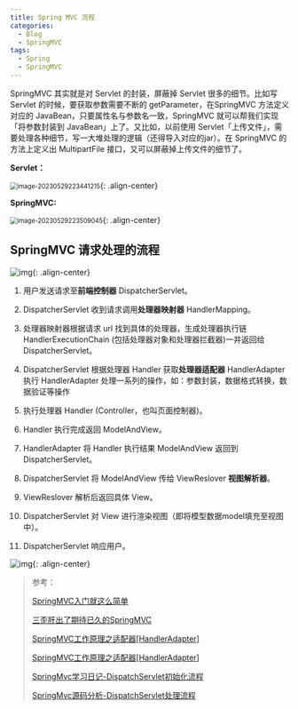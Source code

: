 ```yaml
---
title: Spring MVC 流程
categories:
  - Blog
  - SpringMVC
tags:
  - Spring
  - SpringMVC
---
```


SpringMVC 其实就是对 Servlet 的封装，屏蔽掉 Servlet 很多的细节。比如写 Servlet 的时候，要获取参数需要不断的 getParameter，在SpringMVC 方法定义对应的 JavaBean，只要属性名与参数名一致，SpringMVC 就可以帮我们实现「将参数封装到 JavaBean」上了。又比如，以前使用 Servlet「上传文件」，需要处理各种细节，写一大堆处理的逻辑（还得导入对应的jar）。在 SpringMVC 的方法上定义出 MultipartFile 接口，又可以屏蔽掉上传文件的细节了。

**Servlet：**

<img src="https://raw.githubusercontent.com/Traserve/traserve.github.io/master/_posts/blog/Spring%20MVC/images/image-20230529223441215.png" alt="image-20230529223441215" style="zoom:80%;" />{: .align-center}

**SpringMVC:**

<img src="https://raw.githubusercontent.com/Traserve/traserve.github.io/master/_posts/blog/Spring%20MVC/images/image-20230529223509045.png" alt="image-20230529223509045" style="zoom:80%;" />{: .align-center}

## SpringMVC 请求处理的流程

![img](https://raw.githubusercontent.com/Traserve/traserve.github.io/master/_posts/blog/Spring%20MVC/images/springmvc-process1.jpg){: .align-center}

1. 用户发送请求至**前端控制器** DispatcherServlet。

2. DispatcherServlet 收到请求调用**处理器映射器** HandlerMapping。

3. 处理器映射器根据请求 url 找到具体的处理器，生成处理器执行链 HandlerExecutionChain (包括处理器对象和处理器拦截器)一并返回给 DispatcherServlet。 

4. DispatcherServlet 根据处理器 Handler 获取**处理器适配器** HandlerAdapter 执行 HandlerAdapter 处理一系列的操作，如：参数封装，数据格式转换，数据验证等操作 

5. 执行处理器 Handler (Controller，也叫页面控制器)。 

6. Handler 执行完成返回 ModelAndView。

7. HandlerAdapter 将 Handler 执行结果 ModelAndView 返回到 DispatcherServlet。

8. DispatcherServlet 将 ModelAndView 传给 ViewReslover **视图解析器**。
9. ViewReslover 解析后返回具体 View。

10. DispatcherServlet 对 View 进行渲染视图（即将模型数据model填充至视图中）。 

11. DispatcherServlet 响应用户。

![img](https://raw.githubusercontent.com/Traserve/traserve.github.io/master/_posts/blog/Spring%20MVC/images/springmvc-process2.png){: .align-center}

> 参考：
>
> [SpringMVC入门就这么简单](https://mp.weixin.qq.com/s/0tWgaYxavixiDCppvOfd-w)
>
> [三歪肝出了期待已久的SpringMVC](https://mp.weixin.qq.com/s/BO_CPQ0x-kBMIYBOviG3Xg)
>
> [SpringMVC工作原理之适配器[HandlerAdapter]](https://www.jianshu.com/p/f04816ee2495)
>
> [SpringMVC工作原理之适配器[HandlerAdapter]](https://www.jianshu.com/p/23ad68d8b421)
>
> [SpringMvc学习日记-DispatchServlet初始化流程](https://blog.csdn.net/xxb249/article/details/120731022)
>
> [SpringMvc源码分析-DispatchServlet处理流程](https://blog.csdn.net/xxb249/article/details/122224795)